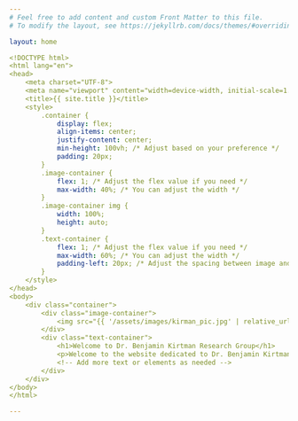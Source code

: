 ```yaml
---
# Feel free to add content and custom Front Matter to this file.
# To modify the layout, see https://jekyllrb.com/docs/themes/#overriding-theme-defaults

layout: home

<!DOCTYPE html>
<html lang="en">
<head>
    <meta charset="UTF-8">
    <meta name="viewport" content="width=device-width, initial-scale=1.0">
    <title>{{ site.title }}</title>
    <style>
        .container {
            display: flex;
            align-items: center;
            justify-content: center;
            min-height: 100vh; /* Adjust based on your preference */
            padding: 20px;
        }
        .image-container {
            flex: 1; /* Adjust the flex value if you need */
            max-width: 40%; /* You can adjust the width */
        }
        .image-container img {
            width: 100%;
            height: auto;
        }
        .text-container {
            flex: 1; /* Adjust the flex value if you need */
            max-width: 60%; /* You can adjust the width */
            padding-left: 20px; /* Adjust the spacing between image and text */
        }
    </style>
</head>
<body>
    <div class="container">
        <div class="image-container">
            <img src="{{ '/assets/images/kirman_pic.jpg' | relative_url }}" alt="Dr. Benjamin Kirtman">
        </div>
        <div class="text-container">
            <h1>Welcome to Dr. Benjamin Kirtman Research Group</h1>
            <p>Welcome to the website dedicated to Dr. Benjamin Kirtman and his research group. Here you can find information on the research him and his group take part in, as well as learn more about Dr. Kirtman and his colleagues and students.</p>
            <!-- Add more text or elements as needed -->
        </div>
    </div>
</body>
</html>

---
```

